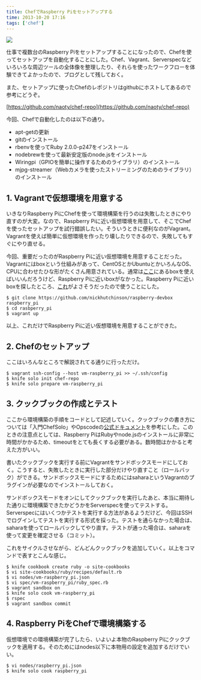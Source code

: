 ```yaml
---
title: ChefでRaspberry Piをセットアップする
time: 2013-10-20 17:16
tags: ['chef']
---
```


[![](http://instagram.com/p/er08ccqmqe/media/?size=l)](http://instagram.com/p/er08ccqmqe/)

仕事で複数台のRaspberry Piをセットアップすることになったので、Chefを使ってセットアップを自動化することにした。Chef、Vagrant、Serverspecなどいろいろな周辺ツールの全体像を整理したり、それらを使ったワークフローを体験できてよかったので、ブログとして残しておく。

また、セットアップに使ったChefのレポジトリはgithubにホストしてあるので参考にどうぞ。

[https://github.com/naoty/chef-repo](https://github.com/naoty/chef-repo)

今回、Chefで自動化したのは以下の通り。

- apt-getの更新
- gitのインストール
- rbenvを使ってRuby 2.0.0-p247をインストール
- nodebrewを使って最新安定版のnode.jsをインストール
- Wiringpi（GPIOを簡単に操作するためのライブラリ）のインストール
- mjpg-streamer（Webカメラを使ったストリーミングのためのライブラリ）のインストール

## 1. Vagrantで仮想環境を用意する

いきなりRaspberry PiにChefを使って環境構築を行うのは失敗したときにやり直すのが大変。なので、Raspberry Piに近い仮想環境を用意して、そこでChefを使ったセットアップを試行錯誤したい。そういうときに便利なのがVagrant。Vagrantを使えば簡単に仮想環境を作ったり壊したりできるので、失敗してもすぐにやり直せる。

今回、重要だったのがRaspberry Piに近い仮想環境を用意することだった。Vagrantにはboxという仕組みがあって、CentOSとかUbuntuとかいろんなOS、CPUに合わせたひな形がたくさん用意されている。通常は[ここ](http://www.vagrantbox.es/)にあるboxを使えばいいんだろうけど、Raspberry Piに近いboxがなかった。Raspberry Piに近いboxを探したところ、[これ](https://github.com/nickhutchinson/raspberry-devbox)がよさそうだったので使うことにした。

```
$ git clone https://github.com/nickhutchinson/raspberry-devbox raspberry_pi
$ cd rasbperry_pi
$ vagrant up
```

以上、これだけでRaspberry Piに近い仮想環境を用意することができた。

## 2. Chefのセットアップ

ここはいろんなところで解説されてる通りに行っただけ。

```
$ vagrant ssh-config --host vm-raspberry_pi >> ~/.ssh/config
$ knife solo init chef-repo
$ knife solo prepare vm-raspberry_pi
```

## 3. クックブックの作成とテスト

ここから環境構築の手順をコードとして記述していく。クックブックの書き方については「入門ChefSolo」やOpscodeの[公式ドキュメント](http://docs.opscode.com/chef/resources.html)を参考にした。このときの注意点としては、Raspberry PiはRubyやnode.jsのインストールに非常に時間がかかるため、timeoutをとても長くする必要がある。数時間はかかると考えた方がいい。

書いたクックブックを実行する前にVagrantをサンドボックスモードにしておく。こうすると、失敗したときに実行した部分だけやり直すこと（ロールバック）ができる。サンドボックスモードにするためにはsaharaというVagrantのプラグインが必要なのでインストールしておく。

サンドボックスモードをオンにしてクックブックを実行したあと、本当に期待した通りに環境構築できたかどうかをServerspecを使ってテストする。Serverspecにはいくつかテストを実行する方法があるようだけど、今回はSSHでログインしてテストを実行する形式を採った。テストを通らなかった場合は、saharaを使ってロールバックしてやり直す。テストが通った場合は、saharaを使って変更を確定させる（コミット）。

これをサイクルさせながら、どんどんクックブックを追加していく。以上をコマンドで表すとこんな感じ。

```
$ knife cookbook create ruby -o site-cookbooks
$ vi site-cookbooks/ruby/recipes/default.rb
$ vi nodes/vm-raspberry_pi.json
$ vi spec/vm-raspberry_pi/ruby_spec.rb
$ vagrant sandbox on
$ knife solo cook vm-raspberry_pi
$ rspec
$ vagrant sandbox commit
```

## 4. Raspberry PiをChefで環境構築する

仮想環境での環境構築が完了したら、いよいよ本物のRaspberry Piにクックブックを適用する。そのためにはnodes以下に本物用の設定を追加するだけでいい。

```
$ vi nodes/raspberry_pi.json
$ knife solo cook raspberry_pi
```
